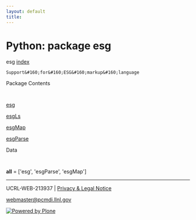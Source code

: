 ```yaml
---
layout: default
title:
---
```


#  Python: package esg

  
  
 esg 
[ index ](/)  

` Support&#160;for&#160;ESG&#160;markup&#160;language `

  
 Package Contents 

` `

[ esg ](/esg.esg.html)  

[ esgLs ](/esg.esgLs.html)  

[ esgMap ](/esg.esgMap.html)  

[ esgParse ](/esg.esgParse.html)  

  
 Data 

` `

 __all__  = ['esg', 'esgParse', 'esgMap'] 

* * *

UCRL-WEB-213937 | [ Privacy & Legal Notice ](/disclaimer.html)

[ webmaster@pcmdi.llnl.gov ](/webmaster@pcmdi.llnl.gov)

[ ![Powered by Plone](media/imgaes/plone_powered.gif) ](/)

